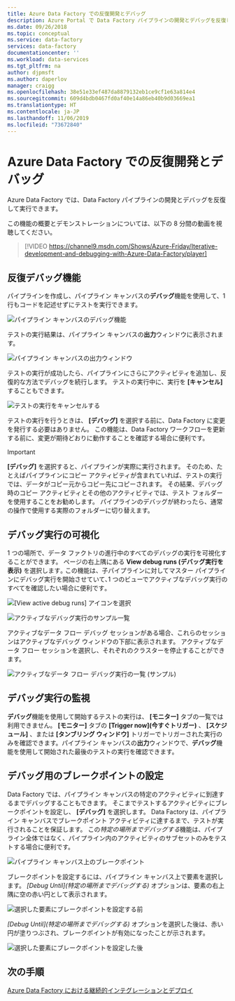 ```yaml
---
title: Azure Data Factory での反復開発とデバッグ
description: Azure Portal で Data Factory パイプラインの開発とデバッグを反復して実行する方法について説明します。
ms.date: 09/26/2018
ms.topic: conceptual
ms.service: data-factory
services: data-factory
documentationcenter: ''
ms.workload: data-services
ms.tgt_pltfrm: na
author: djpmsft
ms.author: daperlov
manager: craigg
ms.openlocfilehash: 38e51e33ef487da8879132eb1ce9cf1e63a814e4
ms.sourcegitcommit: 609d4bdb0467fd0af40e14a86eb40b9d03669ea1
ms.translationtype: HT
ms.contentlocale: ja-JP
ms.lasthandoff: 11/06/2019
ms.locfileid: "73672840"
---
```

# <a name="iterative-development-and-debugging-with-azure-data-factory"></a>Azure Data Factory での反復開発とデバッグ

Azure Data Factory では、Data Factory パイプラインの開発とデバッグを反復して実行できます。

この機能の概要とデモンストレーションについては、以下の 8 分間の動画を視聴してください。

> [!VIDEO https://channel9.msdn.com/Shows/Azure-Friday/Iterative-development-and-debugging-with-Azure-Data-Factory/player]

## <a name="iterative-debugging-features"></a>反復デバッグ機能
パイプラインを作成し、パイプライン キャンバスの**デバッグ**機能を使用して、1 行もコードを記述せずにテストを実行できます。

![パイプライン キャンバスのデバッグ機能](media/iterative-development-debugging/iterative-development-image1.png)

テストの実行結果は、パイプライン キャンバスの**出力**ウィンドウに表示されます。

![パイプライン キャンバスの出力ウィンドウ](media/iterative-development-debugging/iterative-development-image2.png)

テストの実行が成功したら、パイプラインにさらにアクティビティを追加し、反復的な方法でデバッグを続行します。 テストの実行中に、実行を **[キャンセル]** することもできます。

![テストの実行をキャンセルする](media/iterative-development-debugging/iterative-development-image3.png)

テストの実行を行うときは、 **[デバッグ]** を選択する前に、Data Factory に変更を発行する必要はありません。 この機能は、Data Factory ワークフローを更新する前に、変更が期待どおりに動作することを確認する場合に便利です。

> [!IMPORTANT]
> **[デバッグ]** を選択すると、パイプラインが実際に実行されます。 そのため、たとえばパイプラインにコピー アクティビティが含まれていれば、テストの実行では、データがコピー元からコピー先にコピーされます。 その結果、デバッグ時のコピー アクティビティとその他のアクティビティでは、テスト フォルダーを使用することをお勧めします。 パイプラインのデバッグが終わったら、通常の操作で使用する実際のフォルダーに切り替えます。

## <a name="visualizing-debug-runs"></a>デバッグ実行の可視化

1 つの場所で、データ ファクトリの進行中のすべてのデバッグの実行を可視化することができます。 ページの右上隅にある **View debug runs (デバッグ実行を表示)** を選択します｡ この機能は、子パイプラインに対してマスター パイプラインにデバッグ実行を開始させていて､1 つのビューでアクティブなデバッグ実行のすべてを確認したい場合に便利です｡

![[View active debug runs] アイコンを選択](media/iterative-development-debugging/view-debug-runs-image1.png)

![アクティブなデバッグ実行のサンプル一覧](media/iterative-development-debugging/view-debug-runs-image2.png)

アクティブなデータ フロー デバッグ セッションがある場合、これらのセッションはアクティブなデバッグ ウィンドウの下部に表示されます。 アクティブなデータ フロー セッションを選択し、それぞれのクラスターを停止することができます。

![アクティブなデータ フロー デバッグ実行の一覧 (サンプル)](media/data-flow/dfsessions.png)

## <a name="monitoring-debug-runs"></a>デバッグ実行の監視

**デバッグ**機能を使用して開始するテストの実行は、 **[モニター]** タブの一覧では利用できません。 **[モニター]** タブの **[Trigger now]\(今すぐトリガー\)** 、 **[スケジュール]** 、または **[タンブリング ウィンドウ]** トリガーでトリガーされた実行のみを確認できます。パイプライン キャンバスの**出力**ウィンドウで、**デバッグ**機能を使用して開始された最後のテストの実行を確認できます。

## <a name="setting-breakpoints-for-debugging"></a>デバッグ用のブレークポイントの設定

Data Factory では、パイプライン キャンバスの特定のアクティビティに到達するまでデバッグすることもできます。 そこまでテストするアクティビティにブレークポイントを設定し、 **[デバッグ]** を選択します。 Data Factory は、パイプライン キャンバスでブレークポイント アクティビティに達するまで、テストが実行されることを保証します。 この*特定の場所までデバッグする*機能は、パイプライン全体ではなく、パイプライン内のアクティビティのサブセットのみをテストする場合に便利です。

![パイプライン キャンバス上のブレークポイント](media/iterative-development-debugging/iterative-development-image4.png)

ブレークポイントを設定するには、パイプライン キャンバス上で要素を選択します。 *[Debug Until]\(特定の場所までデバッグする\)* オプションは、要素の右上隅に空の赤い円として表示されます。

![選択した要素にブレークポイントを設定する前](media/iterative-development-debugging/iterative-development-image5.png)

*[Debug Until]\(特定の場所までデバッグする\)* オプションを選択した後は、赤い円が塗りつぶされ、ブレークポイントが有効になったことが示されます。

![選択した要素にブレークポイントを設定した後](media/iterative-development-debugging/iterative-development-image6.png)

## <a name="next-steps"></a>次の手順
[Azure Data Factory における継続的インテグレーションとデプロイ](continuous-integration-deployment.md)
